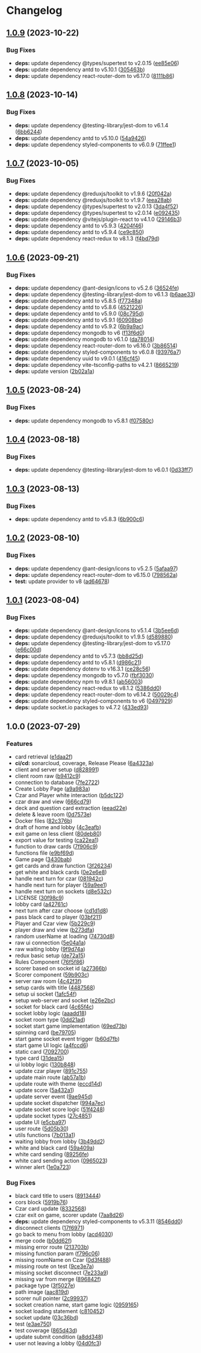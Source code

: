 # Changelog

## [1.0.9](https://github.com/LeleDallas/Cards-Against-Humanity/compare/v1.0.8...v1.0.9) (2023-10-22)


### Bug Fixes

* **deps:** update dependency @types/supertest to v2.0.15 ([ee85e06](https://github.com/LeleDallas/Cards-Against-Humanity/commit/ee85e06e21088a469366736a77a8f02d6c11f79c))
* **deps:** update dependency antd to v5.10.1 ([305463b](https://github.com/LeleDallas/Cards-Against-Humanity/commit/305463b634db4ec90184f2456a7d3d263ae3b511))
* **deps:** update dependency react-router-dom to v6.17.0 ([8111b86](https://github.com/LeleDallas/Cards-Against-Humanity/commit/8111b862fe1160c04d56b6201aa79bc096dc5183))

## [1.0.8](https://github.com/LeleDallas/Cards-Against-Humanity/compare/v1.0.7...v1.0.8) (2023-10-14)


### Bug Fixes

* **deps:** update dependency @testing-library/jest-dom to v6.1.4 ([6bb6244](https://github.com/LeleDallas/Cards-Against-Humanity/commit/6bb624487853007a11740c0c8f586e3ae0cb9d97))
* **deps:** update dependency antd to v5.10.0 ([54a9426](https://github.com/LeleDallas/Cards-Against-Humanity/commit/54a942698f0f092108c49cc4e93aa01d0c171202))
* **deps:** update dependency styled-components to v6.0.9 ([71ffee1](https://github.com/LeleDallas/Cards-Against-Humanity/commit/71ffee1d59af89999cfabb273a747a798ec75f9b))

## [1.0.7](https://github.com/LeleDallas/Cards-Against-Humanity/compare/v1.0.6...v1.0.7) (2023-10-05)


### Bug Fixes

* **deps:** update dependency @reduxjs/toolkit to v1.9.6 ([20f042a](https://github.com/LeleDallas/Cards-Against-Humanity/commit/20f042a28e2faaf95e6543680d6a0a78678147e8))
* **deps:** update dependency @reduxjs/toolkit to v1.9.7 ([eea28ab](https://github.com/LeleDallas/Cards-Against-Humanity/commit/eea28ab87ceb32960d25853af91b52585bf80b2d))
* **deps:** update dependency @types/supertest to v2.0.13 ([3da4f52](https://github.com/LeleDallas/Cards-Against-Humanity/commit/3da4f528199c739bac8fde07229883407e076e05))
* **deps:** update dependency @types/supertest to v2.0.14 ([e092435](https://github.com/LeleDallas/Cards-Against-Humanity/commit/e0924354b10a3b47dc338eb9062e40f1cd42fc38))
* **deps:** update dependency @vitejs/plugin-react to v4.1.0 ([29146b3](https://github.com/LeleDallas/Cards-Against-Humanity/commit/29146b391831670fb48175717dc94dc86e4bd2f4))
* **deps:** update dependency antd to v5.9.3 ([4204f46](https://github.com/LeleDallas/Cards-Against-Humanity/commit/4204f463a7098fc201e0aaa69871897d8ce6eff1))
* **deps:** update dependency antd to v5.9.4 ([ce9c850](https://github.com/LeleDallas/Cards-Against-Humanity/commit/ce9c850f6f7c0b3b3eaed1f2d0a01583c882552d))
* **deps:** update dependency react-redux to v8.1.3 ([f4bd79d](https://github.com/LeleDallas/Cards-Against-Humanity/commit/f4bd79d5e50dfb5e4eb37f75e27a96fe7febe37c))

## [1.0.6](https://github.com/LeleDallas/Cards-Against-Humanity/compare/v1.0.5...v1.0.6) (2023-09-21)


### Bug Fixes

* **deps:** update dependency @ant-design/icons to v5.2.6 ([36524fe](https://github.com/LeleDallas/Cards-Against-Humanity/commit/36524fe0bf1f10694b0966afb6d2d74bae932f0f))
* **deps:** update dependency @testing-library/jest-dom to v6.1.3 ([b6aae33](https://github.com/LeleDallas/Cards-Against-Humanity/commit/b6aae33f595326dcd685fe19fa30f03f9bc20a2d))
* **deps:** update dependency antd to v5.8.5 ([f77348a](https://github.com/LeleDallas/Cards-Against-Humanity/commit/f77348aa98d723d47d723edd204307a87bd23544))
* **deps:** update dependency antd to v5.8.6 ([4521226](https://github.com/LeleDallas/Cards-Against-Humanity/commit/4521226aad5091a36df2d2a88d177e2b8b77f2e7))
* **deps:** update dependency antd to v5.9.0 ([08c795d](https://github.com/LeleDallas/Cards-Against-Humanity/commit/08c795de57226a04db8d1ccb2ddbc7bcd91b62bd))
* **deps:** update dependency antd to v5.9.1 ([60908be](https://github.com/LeleDallas/Cards-Against-Humanity/commit/60908be9931148bd8b7fa80586840b1c1119d360))
* **deps:** update dependency antd to v5.9.2 ([6b9a9ac](https://github.com/LeleDallas/Cards-Against-Humanity/commit/6b9a9ac92b19a3ff661da39474641dd94677f354))
* **deps:** update dependency mongodb to v6 ([f13f6d0](https://github.com/LeleDallas/Cards-Against-Humanity/commit/f13f6d04b249ad717fcb63c43f99994ab4f92875))
* **deps:** update dependency mongodb to v6.1.0 ([da78014](https://github.com/LeleDallas/Cards-Against-Humanity/commit/da78014f704a798489a2e99d100df2bb5d76dcad))
* **deps:** update dependency react-router-dom to v6.16.0 ([3b86514](https://github.com/LeleDallas/Cards-Against-Humanity/commit/3b86514259b7c5c63608b1b06cda11183d79980e))
* **deps:** update dependency styled-components to v6.0.8 ([93976a7](https://github.com/LeleDallas/Cards-Against-Humanity/commit/93976a799f85b74bf3bec66ac3756601e6d963d3))
* **deps:** update dependency uuid to v9.0.1 ([416cf45](https://github.com/LeleDallas/Cards-Against-Humanity/commit/416cf45e9994bfc15729568d3bb15654aa091f45))
* **deps:** update dependency vite-tsconfig-paths to v4.2.1 ([8665219](https://github.com/LeleDallas/Cards-Against-Humanity/commit/866521980ff885e53728ded1e178392135fe7aa9))
* **deps:** update version ([2b02a1a](https://github.com/LeleDallas/Cards-Against-Humanity/commit/2b02a1a035d507496e3241f01ee2df46a47d1b30))

## [1.0.5](https://github.com/LeleDallas/Cards-Against-Humanity/compare/v1.0.4...v1.0.5) (2023-08-24)


### Bug Fixes

* **deps:** update dependency mongodb to v5.8.1 ([f07580c](https://github.com/LeleDallas/Cards-Against-Humanity/commit/f07580cb7faef016bb4c093802d561454c1952fe))

## [1.0.4](https://github.com/LeleDallas/Cards-Against-Humanity/compare/v1.0.3...v1.0.4) (2023-08-18)


### Bug Fixes

* **deps:** update dependency @testing-library/jest-dom to v6.0.1 ([0d33ff7](https://github.com/LeleDallas/Cards-Against-Humanity/commit/0d33ff79cc4a3b24a2d8d147e189196b6023c91d))

## [1.0.3](https://github.com/LeleDallas/Cards-Against-Humanity/compare/v1.0.2...v1.0.3) (2023-08-13)


### Bug Fixes

* **deps:** update dependency antd to v5.8.3 ([6b900c6](https://github.com/LeleDallas/Cards-Against-Humanity/commit/6b900c6a4d28ccccd61fa4636994a55fbd5510e2))

## [1.0.2](https://github.com/LeleDallas/Cards-Against-Humanity/compare/v1.0.1...v1.0.2) (2023-08-10)


### Bug Fixes

* **deps:** update dependency @ant-design/icons to v5.2.5 ([5afaa97](https://github.com/LeleDallas/Cards-Against-Humanity/commit/5afaa9753ec59ab1b6ddd91081a11d95718e2aed))
* **deps:** update dependency react-router-dom to v6.15.0 ([798562a](https://github.com/LeleDallas/Cards-Against-Humanity/commit/798562a8290c5ce8175c8676100480ee1b11977c))
* **test:** update provider to v8 ([ad64678](https://github.com/LeleDallas/Cards-Against-Humanity/commit/ad646785599d9df5a9a65168eb32afc0bb8f3ae3))

## [1.0.1](https://github.com/LeleDallas/Cards-Against-Humanity/compare/v1.0.0...v1.0.1) (2023-08-04)


### Bug Fixes

* **deps:** update dependency @ant-design/icons to v5.1.4 ([3b5ee6d](https://github.com/LeleDallas/Cards-Against-Humanity/commit/3b5ee6dc2b581d7a97a1d484c12b5fd6439058d8))
* **deps:** update dependency @reduxjs/toolkit to v1.9.5 ([d589880](https://github.com/LeleDallas/Cards-Against-Humanity/commit/d589880849ea19cb4cb59c1c8ddb5ca4e20b54bb))
* **deps:** update dependency @testing-library/jest-dom to v5.17.0 ([e66c00d](https://github.com/LeleDallas/Cards-Against-Humanity/commit/e66c00de513f6d744c22572b561143ae9294c894))
* **deps:** update dependency antd to v5.7.3 ([bb8d25d](https://github.com/LeleDallas/Cards-Against-Humanity/commit/bb8d25dd61f4b525cb9f5ec0030f9678573a2b75))
* **deps:** update dependency antd to v5.8.1 ([d986c21](https://github.com/LeleDallas/Cards-Against-Humanity/commit/d986c21d36bf6530dae32de650fd973f83f16fa1))
* **deps:** update dependency dotenv to v16.3.1 ([ce28c56](https://github.com/LeleDallas/Cards-Against-Humanity/commit/ce28c56261156a1d6c5adf25a34d255e810c18cf))
* **deps:** update dependency mongodb to v5.7.0 ([fbf3030](https://github.com/LeleDallas/Cards-Against-Humanity/commit/fbf3030ffffcc3210e4d3d833592c98c8143715d))
* **deps:** update dependency npm to v9.8.1 ([ab56003](https://github.com/LeleDallas/Cards-Against-Humanity/commit/ab56003ddb8d23158687a4d2cf678c56ee574396))
* **deps:** update dependency react-redux to v8.1.2 ([5386dd0](https://github.com/LeleDallas/Cards-Against-Humanity/commit/5386dd071ce49a971aad2351ce6a0f1c671c0cb8))
* **deps:** update dependency react-router-dom to v6.14.2 ([50029c4](https://github.com/LeleDallas/Cards-Against-Humanity/commit/50029c40891d6e8b1d7a090fb8f6b642bbaddb2d))
* **deps:** update dependency styled-components to v6 ([0497929](https://github.com/LeleDallas/Cards-Against-Humanity/commit/0497929b4aa3b06beb05831e73cd5c2bcca4ea4b))
* **deps:** update socket.io packages to v4.7.2 ([433ed93](https://github.com/LeleDallas/Cards-Against-Humanity/commit/433ed93caf6b2b6eb0a230c9e18aff1c35bba42a))

## 1.0.0 (2023-07-29)


### Features

* card retrieval ([e1daa2f](https://github.com/LeleDallas/Cards-Against-Humanity/commit/e1daa2f4dc042068688fe03e967c12cd1d1443e5))
* **ci/cd:** sonarcloud, coverage, Release Please ([6a4323a](https://github.com/LeleDallas/Cards-Against-Humanity/commit/6a4323aa6f7bcfc76dff56206e4f481f34787b7c))
* client and server setup ([d828991](https://github.com/LeleDallas/Cards-Against-Humanity/commit/d8289911c5455e269ba49dd3127056d2fae00976))
* client room raw ([b9412c9](https://github.com/LeleDallas/Cards-Against-Humanity/commit/b9412c9e262848dbc6af1d9df99a682b6c3a3cdf))
* connection to database ([7fe2722](https://github.com/LeleDallas/Cards-Against-Humanity/commit/7fe2722bc200e76b28c52cd76f7338211fb804e3))
* Create Lobby Page ([a9a983a](https://github.com/LeleDallas/Cards-Against-Humanity/commit/a9a983a5fcffa855ebde75e2e388522b90b5d4d1))
* Czar and Player white interaction ([b5dc122](https://github.com/LeleDallas/Cards-Against-Humanity/commit/b5dc1220a23acafc093584547edc3a902c24ba6d))
* czar draw and view ([666cd79](https://github.com/LeleDallas/Cards-Against-Humanity/commit/666cd79d3a978eb696e54b95f1a6c6f7c0af3c0e))
* deck and question card extraction ([eead22e](https://github.com/LeleDallas/Cards-Against-Humanity/commit/eead22e12469ef7ee925c47d0f0125333090faae))
* delete & leave room ([0d7573e](https://github.com/LeleDallas/Cards-Against-Humanity/commit/0d7573ebe0220821b3addacab34a93720329887e))
* Docker files ([82c376b](https://github.com/LeleDallas/Cards-Against-Humanity/commit/82c376b1dde60b355e18629d3b486bb79c9c9b67))
* draft of home and lobby ([4c3eafb](https://github.com/LeleDallas/Cards-Against-Humanity/commit/4c3eafb54ce6ca4a3342409e4dd49f948fd75553))
* exit game on less client ([80deb80](https://github.com/LeleDallas/Cards-Against-Humanity/commit/80deb804711287110770ab28d6a69e479bc13aaa))
* export value for testing ([ca22ea1](https://github.com/LeleDallas/Cards-Against-Humanity/commit/ca22ea15caccade3af0c3c7069a9d43931f944cf))
* function to draw cards ([7f906c9](https://github.com/LeleDallas/Cards-Against-Humanity/commit/7f906c9acfd63327c8a0f76f74f02a9a97fa36c6))
* functions file ([e9bf69d](https://github.com/LeleDallas/Cards-Against-Humanity/commit/e9bf69d5a2b5d620f27c2c1421b0e6d9eba9bb54))
* Game page ([3430bab](https://github.com/LeleDallas/Cards-Against-Humanity/commit/3430bab2841fc41296c9bbd98528b203ddfe5a73))
* get cards and draw function ([3f26234](https://github.com/LeleDallas/Cards-Against-Humanity/commit/3f26234082977029244c2fbaaf974d6432cc03ac))
* get white and black cards ([0e2e6e8](https://github.com/LeleDallas/Cards-Against-Humanity/commit/0e2e6e8fb6abc3d65c1bb2aeceeaad8afa64d70c))
* handle next turn for czar ([081942c](https://github.com/LeleDallas/Cards-Against-Humanity/commit/081942c3eef9b1df90c334ae3b919cfe77a123ec))
* handle next turn for player ([59a9ee1](https://github.com/LeleDallas/Cards-Against-Humanity/commit/59a9ee1e093faec79cbc9e288b29a5ac25dccf4e))
* handle next turn on sockets ([d8e532c](https://github.com/LeleDallas/Cards-Against-Humanity/commit/d8e532cfb21a155e8c9f3ec266930225ba2a15ea))
* LICENSE ([30f98c9](https://github.com/LeleDallas/Cards-Against-Humanity/commit/30f98c9778c99eae39dc3b77f419c96dcfd28d45))
* lobby card ([a42761c](https://github.com/LeleDallas/Cards-Against-Humanity/commit/a42761cb2e0c94a0c29e0acff4a763de82fe48d1))
* next turn after czar choose ([cd1d1d8](https://github.com/LeleDallas/Cards-Against-Humanity/commit/cd1d1d809b06849c5f60eac3f1cf553687fad2d0))
* pass black card to player ([03bf211](https://github.com/LeleDallas/Cards-Against-Humanity/commit/03bf2114afce9ef32a5573290fb112ec41cc941a))
* Player and Czar view ([5b229c9](https://github.com/LeleDallas/Cards-Against-Humanity/commit/5b229c981a4600aac1dd7879d8e8a08e527d94e7))
* player draw and view ([b273dfa](https://github.com/LeleDallas/Cards-Against-Humanity/commit/b273dfa8fc8c3cc7b7b7a875bc0632f5c0159f3c))
* random userName at loading ([74730d8](https://github.com/LeleDallas/Cards-Against-Humanity/commit/74730d840dccd7c9928e6d3f2c55faa4d377fa06))
* raw ui connection ([5e04a1a](https://github.com/LeleDallas/Cards-Against-Humanity/commit/5e04a1a9b109bb5a4386185d721032176054850d))
* raw waiting lobby ([9f9d74a](https://github.com/LeleDallas/Cards-Against-Humanity/commit/9f9d74ae6499cae87fad48aee733311e2da0a34b))
* redux basic setup ([de72a15](https://github.com/LeleDallas/Cards-Against-Humanity/commit/de72a15b0cba64bb0b287c634cfa5bc9fd73ba87))
* Rules Component ([76f5f86](https://github.com/LeleDallas/Cards-Against-Humanity/commit/76f5f865ba65268eb35d8f61fa800f5cb3a5ea1f))
* scorer based on socket id ([a27366b](https://github.com/LeleDallas/Cards-Against-Humanity/commit/a27366bef8a7cba6ed312a9dd92ca9e318cc6b38))
* Scorer component ([59b903c](https://github.com/LeleDallas/Cards-Against-Humanity/commit/59b903c3fb27ef2555df2f2c6152b3e1cc9d95fd))
* server raw room ([4c42f3f](https://github.com/LeleDallas/Cards-Against-Humanity/commit/4c42f3fa5582c81b4d8358225bdaa5dc011f3051))
* setup cards with title ([4487568](https://github.com/LeleDallas/Cards-Against-Humanity/commit/44875682c3eea45cf4236b4d68c1876832d1ec2a))
* setup ui socket ([1afc54f](https://github.com/LeleDallas/Cards-Against-Humanity/commit/1afc54f72381bbfa85af0c4bf35f303b599a3928))
* setup web-server and socket ([e26e2bc](https://github.com/LeleDallas/Cards-Against-Humanity/commit/e26e2bcc90b5174b1414e01eac7411145db15f5c))
* socket for black card ([4c65f4c](https://github.com/LeleDallas/Cards-Against-Humanity/commit/4c65f4c5ca284669091304667e999b6d33c9e43f))
* socket lobby logic ([aaadd18](https://github.com/LeleDallas/Cards-Against-Humanity/commit/aaadd1884b4067877f65963ac345ffcc126537d8))
* socket room type ([0dd21ad](https://github.com/LeleDallas/Cards-Against-Humanity/commit/0dd21ad64e0b4c0bddf674bd59cbc2fb69037273))
* socket start game implementation ([69ed73b](https://github.com/LeleDallas/Cards-Against-Humanity/commit/69ed73b61b21ed45dac48f9eb49df35f4e25c8b5))
* spinning card ([be79705](https://github.com/LeleDallas/Cards-Against-Humanity/commit/be79705d16eecde199250c20eee0bdccb94574e3))
* start game socket event trigger ([b60d7fb](https://github.com/LeleDallas/Cards-Against-Humanity/commit/b60d7fb61e0821beaf7a81437f64ed2fc865fde8))
* start game UI logic ([a4fccd6](https://github.com/LeleDallas/Cards-Against-Humanity/commit/a4fccd62eff1893364ff583672878ab176ba9544))
* static card ([7092700](https://github.com/LeleDallas/Cards-Against-Humanity/commit/70927009a8d5891144f6b152b9bc044c5e61ef7b))
* type card ([31dea15](https://github.com/LeleDallas/Cards-Against-Humanity/commit/31dea15952766e8ba31123767fee69a5fbb5933d))
* ui lobby logic ([130b848](https://github.com/LeleDallas/Cards-Against-Humanity/commit/130b8486d628c446ad508f17d8f301a91f70df49))
* update czar player ([891c755](https://github.com/LeleDallas/Cards-Against-Humanity/commit/891c75521221d4b84b13187a162d85df0fdc3e1a))
* update main route ([ab57a1b](https://github.com/LeleDallas/Cards-Against-Humanity/commit/ab57a1bf5ff0d339caedc87f1f45cef3226a5d19))
* update route with theme ([eccd14d](https://github.com/LeleDallas/Cards-Against-Humanity/commit/eccd14dbd4c0fc01b8797b69476751c8b0931cac))
* update score ([5a432a1](https://github.com/LeleDallas/Cards-Against-Humanity/commit/5a432a1e6bfadbea640e389b775e0e3db71ecb09))
* update server event ([9ae945d](https://github.com/LeleDallas/Cards-Against-Humanity/commit/9ae945d1dc5128cbe0f31e5185afbedf132cd7ab))
* update socket dispatcher ([994a7ec](https://github.com/LeleDallas/Cards-Against-Humanity/commit/994a7ecc76e91ab593cfe234adb0e0c965f22482))
* update socket score logic ([51f4248](https://github.com/LeleDallas/Cards-Against-Humanity/commit/51f4248bdfacf6a44ac14957baa54adf2c2ae0d0))
* update socket types ([27c4851](https://github.com/LeleDallas/Cards-Against-Humanity/commit/27c485120866bdcc5f98d586ae9674c8a96eff74))
* update UI ([e5cba97](https://github.com/LeleDallas/Cards-Against-Humanity/commit/e5cba9700961046aa3c3365236f4c0227bcbe1e9))
* user route ([5d05b30](https://github.com/LeleDallas/Cards-Against-Humanity/commit/5d05b30035f1deff320e2e868771c2ceeb386ba4))
* utils functions ([7b013a1](https://github.com/LeleDallas/Cards-Against-Humanity/commit/7b013a1e3d4169ef3cacb4f640f84021a2655a1c))
* waiting lobby from lobby ([3b49dd2](https://github.com/LeleDallas/Cards-Against-Humanity/commit/3b49dd244a77030e869ca3082db7d94654e18b72))
* white and black card ([59a409a](https://github.com/LeleDallas/Cards-Against-Humanity/commit/59a409a1fae3c110fe5b6c22655f51a2c6396d40))
* white card sending ([89256fe](https://github.com/LeleDallas/Cards-Against-Humanity/commit/89256fe398ce7829f36bb4675237edd0ccfefbf4))
* white card sending action ([0965023](https://github.com/LeleDallas/Cards-Against-Humanity/commit/096502329fd45a200b0ab9ab74f6a05179f99ca3))
* winner alert ([1e0a723](https://github.com/LeleDallas/Cards-Against-Humanity/commit/1e0a7236835b0854879ff83674cc5ec6dda22a55))


### Bug Fixes

* black card title to users ([8913444](https://github.com/LeleDallas/Cards-Against-Humanity/commit/891344480aee6bf7f03ca046821fc625a1538a54))
* cors block ([5919b76](https://github.com/LeleDallas/Cards-Against-Humanity/commit/5919b769ea3e08ce7c7eadbac1ec61ba7c09cedf))
* Czar card update ([8332568](https://github.com/LeleDallas/Cards-Against-Humanity/commit/8332568ad42e661d3da37d5bb80183fdb8a187eb))
* czar exit on game, scorer update ([7aa8d26](https://github.com/LeleDallas/Cards-Against-Humanity/commit/7aa8d26f020d24fbfdf62c27c8f4bd23c1d18aeb))
* **deps:** update dependency styled-components to v5.3.11 ([8546dd0](https://github.com/LeleDallas/Cards-Against-Humanity/commit/8546dd0ee945680839fd333a2f9b7859a62f736b))
* disconnect clients ([17f6971](https://github.com/LeleDallas/Cards-Against-Humanity/commit/17f6971c5b6bc9a6e36584b8b458027c58a2f8fa))
* go back to menu from lobby ([acd4030](https://github.com/LeleDallas/Cards-Against-Humanity/commit/acd4030c063b842cc1fdfd20635b39b647ceccea))
* merge code ([b0dd62f](https://github.com/LeleDallas/Cards-Against-Humanity/commit/b0dd62f418fca2bb8784da2e1dea26697448cd6a))
* missing error route ([213703b](https://github.com/LeleDallas/Cards-Against-Humanity/commit/213703b445ec0e45621a160a1f3238c210770b85))
* missing function param ([f796c06](https://github.com/LeleDallas/Cards-Against-Humanity/commit/f796c063bce2d037f3bfa64910683acf3de2efae))
* missing roomName on Czar ([0d3f488](https://github.com/LeleDallas/Cards-Against-Humanity/commit/0d3f48850ce6278b710c2330590cf3863f684eb5))
* missing route on test ([9ce3e7a](https://github.com/LeleDallas/Cards-Against-Humanity/commit/9ce3e7aff9d584c2e3d4fd494b1688da4fd6804e))
* missing socket disconnect ([7e233a9](https://github.com/LeleDallas/Cards-Against-Humanity/commit/7e233a99abcbd55b5e0e770241d49ac82ca95ab0))
* missing var from merge ([896842f](https://github.com/LeleDallas/Cards-Against-Humanity/commit/896842fb84972bf0fd0d1fc2973026b4b7478018))
* package type ([3f5027e](https://github.com/LeleDallas/Cards-Against-Humanity/commit/3f5027ec8c99194bcc499c25eb4b164a932053eb))
* path image ([aac819d](https://github.com/LeleDallas/Cards-Against-Humanity/commit/aac819d94e42f6fdeff6e66ea0d491c763410d43))
* scorer null pointer ([2c99937](https://github.com/LeleDallas/Cards-Against-Humanity/commit/2c99937d74827fb2d75826ce34043498f5701710))
* socket creation name, start game logic ([0959165](https://github.com/LeleDallas/Cards-Against-Humanity/commit/0959165d62f2b77271ca33d970788537ac6c0e38))
* socket loading statement ([c810452](https://github.com/LeleDallas/Cards-Against-Humanity/commit/c81045228d29956294e2299c0b06d7e524171dea))
* socket update ([03c36bd](https://github.com/LeleDallas/Cards-Against-Humanity/commit/03c36bd45698891d300d950f14cb89d3c1ffdfa6))
* test ([e3ae750](https://github.com/LeleDallas/Cards-Against-Humanity/commit/e3ae7501f6446ae5f4ad5a40b40224b5c2e1310a))
* test coverage ([865d43d](https://github.com/LeleDallas/Cards-Against-Humanity/commit/865d43d7185d99e065e0c1517fac064f3757aade))
* update submit condition ([a8dd348](https://github.com/LeleDallas/Cards-Against-Humanity/commit/a8dd348a6a4fdf9a349de2b7b5ccd31281d8ef0c))
* user not leaving a lobby ([04d0fc3](https://github.com/LeleDallas/Cards-Against-Humanity/commit/04d0fc3098fcc8c9e86a46847a0ec2842d72e690))
